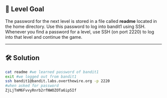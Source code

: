 ## 🔐 Level Goal

The password for the next level is stored in a file called **readme** located in the home directory. Use this password to log into bandit1 using SSH. Whenever you find a password for a level, use SSH (on port 2220) to log into that level and continue the game.

---

## 🛠️ Solution

```bash
cat readme #we learned password of bandit1
exit #we logged out from bandit1
ssh bandit1@bandit.labs.overthewire.org -p 2220
#when asked for password
ZjLjTmM6FvvyRnrb2rfNWOZOTa6ip5If
```